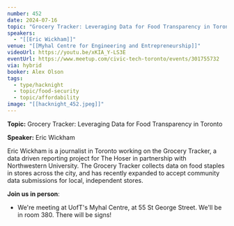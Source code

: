 ```yaml
---
number: 452
date: 2024-07-16
topic: "Grocery Tracker: Leveraging Data for Food Transparency in Toronto with Eric Wickham"
speakers:
  - "[[Eric Wickham]]"
venue: "[[Myhal Centre for Engineering and Entrepreneurship]]"
videoUrl: https://youtu.be/xKIA_Y-LS3E
eventUrl: https://www.meetup.com/civic-tech-toronto/events/301755732
via: hybrid
booker: Alex Olson
tags:
  - type/hacknight
  - topic/food-security
  - topic/affordability
image: "[[hacknight_452.jpeg]]"
---
```


**Topic:** Grocery Tracker: Leveraging Data for Food Transparency in Toronto

**Speaker:** Eric Wickham

Eric Wickham is a journalist in Toronto working on the Grocery Tracker, a data driven reporting project for The Hoser in partnership with Northwestern University. The Grocery Tracker collects data on food staples in stores across the city, and has recently expanded to accept community data submissions for local, independent stores.

**Join us in person**:

* We're meeting at UofT's Myhal Centre, at 55 St George Street. We'll be in room 380. There will be signs!
